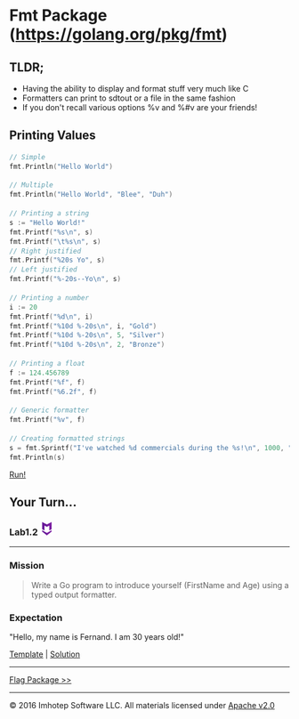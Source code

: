 # Fmt Package (https://golang.org/pkg/fmt)

## TLDR;
* Having the ability to display and format stuff very much like C
* Formatters can print to sdtout or a file in the same fashion
* If you don't recall various options %v and %#v are your friends!

## Printing Values

```go
// Simple
fmt.Println("Hello World")

// Multiple
fmt.Println("Hello World", "Blee", "Duh")

// Printing a string
s := "Hello World!"
fmt.Printf("%s\n", s)
fmt.Printf("\t%s\n", s)
// Right justified
fmt.Printf("%20s Yo", s)
// Left justified
fmt.Printf("%-20s--Yo\n", s)

// Printing a number
i := 20
fmt.Printf("%d\n", i)
fmt.Printf("%10d %-20s\n", i, "Gold")
fmt.Printf("%10d %-20s\n", 5, "Silver")
fmt.Printf("%10d %-20s\n", 2, "Bronze")

// Printing a float
f := 124.456789
fmt.Printf("%f", f)
fmt.Printf("%6.2f", f)

// Generic formatter
fmt.Printf("%v", f)

// Creating formatted strings
s = fmt.Sprintf("I've watched %d commercials during the %s!\n", 1000, "olympics")
fmt.Println(s)
```

[Run!](https://play.golang.org/p/YIW9AXiwSm)

## Your Turn...

### Lab1.2 ![alt text](https://github.com/adam-p/markdown-here/raw/master/src/common/images/icon24.png "Lab1.2")
---

### Mission 
> Write a Go program to introduce yourself (FirstName and Age) using a typed 
> output formatter.

### Expectation

"Hello, my name is Fernand. I am 30 years old!"

[Template](https://play.golang.org/p/GaXm_iQvFM) | [Solution](https://play.golang.org/p/RoDkl3RpuU)

---
[Flag Package >>](1.04_flags.md)

---
© 2016 Imhotep Software LLC. All materials licensed under [Apache v2.0](http://www.apache.org/licenses/LICENSE-2.0)
